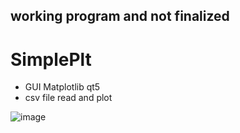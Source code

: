 ## working program and not finalized


# SimplePlt

* GUI Matplotlib qt5
* csv file read and plot 


![image](https://user-images.githubusercontent.com/59270365/156068649-91e552ee-0234-47b6-9d8a-582e0261d6bd.png)



